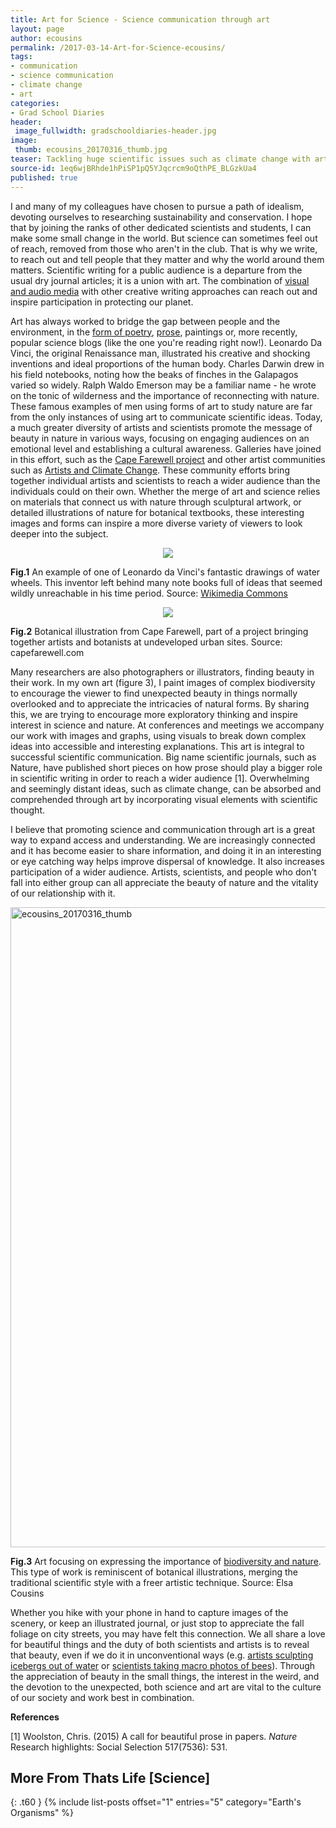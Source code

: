 ```yaml
---
title: Art for Science - Science communication through art
layout: page
author: ecousins
permalink: /2017-03-14-Art-for-Science-ecousins/
tags:
- communication
- science communication
- climate change
- art
categories:
- Grad School Diaries
header:
 image_fullwidth: gradschooldiaries-header.jpg
image:
 thumb: ecousins_20170316_thumb.jpg
teaser: Tackling huge scientific issues such as climate change with art can help form a cultural connection
source-id: 1eq6wjBRhde1hPiSP1pQ5YJqcrcm9oQthPE_BLGzkUa4
published: true
---
```


I and many of my colleagues have chosen to pursue a path of idealism, devoting ourselves to researching sustainability and conservation. I hope that by joining the ranks of other dedicated scientists and students, I can make some small change in the world. But science can sometimes feel out of reach, removed from those who aren't in the club. That is why we write, to reach out and tell people that they matter and why the world around them matters. Scientific writing for a public audience is a departure from the usual dry journal articles; it is a union with art. The combination of [visual and audio media](https://www.beforetheflood.com/) with other creative writing approaches can reach out and inspire participation in protecting our planet. 

Art has always worked to bridge the gap between people and the environment, in the [form of poetry](https://www.poets.org/poetsorg/poet/ralph-waldo-emerson), [prose](http://www.nature.com/news/a-call-for-beautiful-prose-in-papers-1.16778), paintings or, more recently, popular science blogs (like the one you're reading right now!).  Leonardo Da Vinci, the original Renaissance man, illustrated his creative and shocking inventions and ideal proportions of the human body. Charles Darwin drew in his field notebooks, noting how the beaks of finches in the Galapagos varied so widely. Ralph Waldo Emerson may be a familiar name - he wrote on the tonic of wilderness and the importance of reconnecting with nature. These famous examples of men using forms of art to study nature are far from the only instances of using art to communicate scientific ideas. Today,  a much greater diversity of artists and scientists promote the message of beauty in nature in various ways, focusing on engaging audiences on an emotional level and establishing a cultural awareness. Galleries have joined in this effort, such as the [Cape Farewell project](http://www.capefarewell.com/art.html) and other artist communities such as [Artists and Climate Change](https://artistsandclimatechange.com/). These community efforts bring together individual artists and scientists to reach a wider audience than the individuals could on their own. Whether the merge of art and science relies on materials that connect us with nature through sculptural artwork, or detailed illustrations of nature for botanical textbooks, these interesting images and forms can inspire a more diverse variety of viewers to look deeper into the subject. 

<div style="text-align:center"><img src ="https://upload.wikimedia.org/wikipedia/commons/1/1d/Facsimile-of-codex-atlanticus-screws-and-water-wheels-laminate.jpg"/></div>

**Fig.1**  An example of one of Leonardo da Vinci's fantastic drawings of water wheels. This inventor left behind many note books full of ideas that seemed wildly unreachable in his time period. Source: [Wikimedia Commons](https://upload.wikimedia.org/wikipedia/commons/1/1d/Facsimile-of-codex-atlanticus-screws-and-water-wheels-laminate.jpg)


<div style="text-align:center"><img src ="http://capefarewell.com/ssp_director/p.php?a=XF9VXis9OiUpPTsyazEzPixgZmAlOjg6Kz85MS4lNyU+Ii0qPyciKD87LiY0&m=1399978360&ext=.jpg"/></div>

**Fig.2** Botanical illustration from Cape Farewell, part of a project bringing together artists and botanists at undeveloped urban sites. Source: capefarewell.com


Many researchers are also photographers or illustrators, finding beauty in their work. In my own art (figure 3), I paint images of complex biodiversity to encourage the viewer to find unexpected beauty in things normally overlooked and to appreciate the intricacies of natural forms. By sharing this, we are trying to encourage more exploratory thinking and inspire interest in science and nature. At conferences and meetings we accompany our work with images and graphs, using visuals to break down complex ideas into accessible and interesting explanations. This art is integral to successful scientific communication.  Big name scientific journals, such as Nature, have published short pieces on how prose should play a bigger role in scientific writing in order to reach a wider audience [1].  Overwhelming and seemingly distant ideas, such as climate change, can be absorbed and comprehended through art by incorporating visual elements with scientific thought. 

I believe that promoting science and communication through art is a great way to expand access and understanding. We are increasingly connected and it has become easier to share information, and doing it in an interesting or eye catching way helps improve dispersal of knowledge. It also increases participation of a wider audience. Artists, scientists, and people who don't fall into either group can all appreciate the beauty of nature and the vitality of our relationship with it.

<a data-flickr-embed="true"  href="https://www.flickr.com/photos/139839751@N06/33058275900/in/dateposted-friend/" title="ecousins_20170316_thumb"><img src="https://c1.staticflickr.com/4/3770/33058275900_df778df9c9_b.jpg" width="771" height="1024" alt="ecousins_20170316_thumb"></a><script async src="//embedr.flickr.com/assets/client-code.js" charset="utf-8"></script>

**Fig.3** Art focusing on expressing the importance of [biodiversity and nature](http://www.elsacousinsart.com). This type of work is reminiscent of botanical illustrations, merging the traditional scientific style with a freer artistic technique.  Source: Elsa Cousins


Whether you hike with your phone in hand to capture images of the scenery, or keep an illustrated journal, or just stop to appreciate the fall foliage on city streets, you may have felt this connection. We all share a love for beautiful things and the duty of both scientists and artists is to reveal that beauty, even if we do it in unconventional ways (e.g. [artists sculpting icebergs out of water](http://www.huffingtonpost.com/2014/07/15/environmental-art_n_5585288.html) or [scientists taking macro photos of bees](http://video.nationalgeographic.com/video/news/140711-droege-bees-vin)). Through the appreciation of beauty in the small things, the interest in the weird, and the devotion to the unexpected, both science and art are vital to the culture of our society and work best in combination. 

**References**

[1] Woolston, Chris. (2015) A call for beautiful prose in papers. *Nature* Research highlights: Social Selection 517(7536): 531.

## More From Thats Life [Science]
{: .t60 }
{% include list-posts offset="1" entries="5" category="Earth's Organisms" %}
